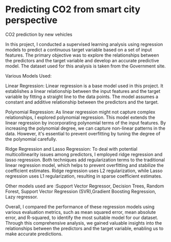 # Predicting CO2 from smart city perspective
CO2 prediction by new vehicles


In this project, I conducted a supervised learning analysis using regression models to predict a continuous target variable based on a set of input features. The primary objective was to explore the relationships between the predictors and the target variable and develop an accurate predictive model. The dataset used for this analysis is taken from the Government site.

Various Models Used:

Linear Regression:
Linear regression is a base model used in this project. It establishes a linear relationship between the input features and the target variable by fitting a straight line to the data points. The model assumes a constant and additive relationship between the predictors and the target. 

Polynomial Regression:
As linear regression might not capture complex relationships, I explored polynomial regression. This model extends the linear regression by incorporating polynomial terms of the input features. By increasing the polynomial degree, we can capture non-linear patterns in the data. However, it's essential to prevent overfitting by tuning the degree of the polynomial carefully.

Ridge Regression and Lasso Regression:
To deal with potential multicollinearity issues among predictors, I employed ridge regression and lasso regression. Both techniques add regularization terms to the traditional linear regression model, which helps to prevent overfitting and stabilize the coefficient estimates. Ridge regression uses L2 regularization, while Lasso regression uses L1 regularization, resulting in sparse coefficient estimates.

Other models used are :Support Vector Regressor, Decision Trees, Random Forest, Support Vector Regression (SVR),Gradient Boosting Regression, Lazy regressor.


Overall, I compared the performance of these regression models using various evaluation metrics, such as mean squared error, mean absolute error, and R-squared, to identify the most suitable model for our dataset. Through this comprehensive analysis, we gained valuable insights into the relationships between the predictors and the target variable, enabling us to make accurate predictions.

